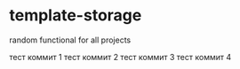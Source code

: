 # template-storage
random functional for all projects

тест коммит 1
тест коммит 2
тест коммит 3
тест коммит 4
